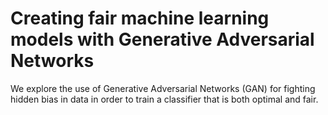 # Creating fair machine learning models with Generative Adversarial Networks
We explore the use of Generative Adversarial Networks (GAN) for fighting hidden bias in data in order to train a classifier that is both optimal and fair.
